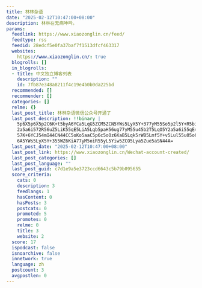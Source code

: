 ```yaml
---
title: 林林杂语
date: "2025-02-12T10:47:00+08:00"
description: 林林在无病呻吟。
params:
  feedlink: https://www.xiaozonglin.cn/feed/
  feedtype: rss
  feedid: 28edcf5e0fa37baf7f1513dfcf463317
  websites:
    https://www.xiaozonglin.cn/: true
  blogrolls: []
  in_blogrolls:
  - title: 中文独立博客列表
    description: ""
    id: 7fb87e348a8211f4c19e4b0b0da225bd
  recommended: []
  recommender: []
  categories: []
  relme: {}
  last_post_title: 林林杂语微信公众号开通了
  last_post_description: !!binary |
    5p6X5p6X5p2C6K+t5byA6YCa5LqG5ZCM5ZCN5YWs5LyX5Y+377yM55So5p2l5Y+R5biD5Y
    2a5a6i572R56uZ5LiK55qE5LiA5Lqb5paH56ug77yM55u45b2T5LqO5Y2a5a6i55qE44CM
    57K+6YCJ54mI44CN44CC5oKo5aaC5p6c5oOz6KaB5Lqk5rWB5Lmf5Y+v5Lul55u05o6l5b
    6A5YWs5LyX5Y+355WZ6KiA77yM5oiR55yL5Yiw5ZCO5Lya5Zue5aSN44A=
  last_post_date: "2025-02-12T10:47:00+08:00"
  last_post_link: https://www.xiaozonglin.cn/Wechat-account-created/
  last_post_categories: []
  last_post_language: ""
  last_post_guid: c7d1e9a5e3723ccd6643c5b79b095655
  score_criteria:
    cats: 0
    description: 3
    feedlangs: 1
    hasContent: 0
    hasPosts: 3
    postcats: 0
    promoted: 5
    promotes: 0
    relme: 0
    title: 3
    website: 2
  score: 17
  ispodcast: false
  isnoarchive: false
  innetwork: true
  language: zh
  postcount: 3
  avgpostlen: 0
---
```

